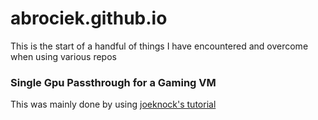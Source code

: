 # abrociek.github.io
This is the start of a handful of things I have encountered and overcome when using various repos

### Single Gpu Passthrough for a Gaming VM
This was mainly done by using [joeknock's tutorial](https://github.com/joeknock90/Single-GPU-Passthrough/blob/master/README.md)
